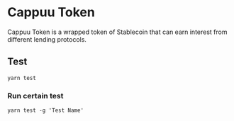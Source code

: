 # Cappuu Token

Cappuu Token is a wrapped token of Stablecoin that can earn interest from different lending protocols.

## Test

```
yarn test
```

### Run certain test
```
yarn test -g 'Test Name'
```
